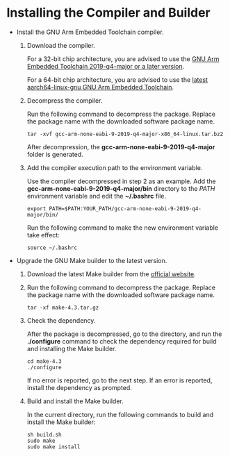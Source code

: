 # Installing the Compiler and Builder<a name="EN-US_TOPIC_0314196089"></a>

-   Install the GNU Arm Embedded Toolchain compiler.
    1.  Download the compiler.

        For a 32-bit chip architecture, you are advised to use the  [GNU Arm Embedded Toolchain 2019-q4-major or a later version](https://developer.arm.com/tools-and-software/open-source-software/developer-tools/gnu-toolchain/gnu-rm/downloads).

        For a 64-bit chip architecture, you are advised to use the  [latest aarch64-linux-gnu GNU Arm Embedded Toolchain](https://www.linaro.org/downloads/).

    2.  Decompress the compiler.

        Run the following command to decompress the package. Replace the package name with the downloaded software package name.

        ```
        tar -xvf gcc-arm-none-eabi-9-2019-q4-major-x86_64-linux.tar.bz2
        ```

        After decompression, the  **gcc-arm-none-eabi-9-2019-q4-major**  folder is generated.

    3.  Add the compiler execution path to the environment variable.

        Use the compiler decompressed in step 2 as an example. Add the  **gcc-arm-none-eabi-9-2019-q4-major/bin**  directory to the  _PATH_  environment variable and edit the  **\~/.bashrc**  file.

        ```
        export PATH=$PATH:YOUR_PATH/gcc-arm-none-eabi-9-2019-q4-major/bin/
        ```

        Run the following command to make the new environment variable take effect:

        ```
        source ~/.bashrc
        ```


-   Upgrade the GNU Make builder to the latest version.
    1.  Download the latest Make builder from the  [official website](http://ftp.gnu.org/pub/gnu/make/?C=M;O=D).
    2.  Run the following command to decompress the package. Replace the package name with the downloaded software package name.

        ```
        tar -xf make-4.3.tar.gz
        ```

    3.  Check the dependency.

        After the package is decompressed, go to the directory, and run the  **./configure**  command to check the dependency required for build and installing the Make builder.

        ```
        cd make-4.3
        ./configure
        ```

        If no error is reported, go to the next step. If an error is reported, install the dependency as prompted.

    4.  Build and install the Make builder.

        In the current directory, run the following commands to build and install the Make builder:

        ```
        sh build.sh
        sudo make
        sudo make install
        ```



